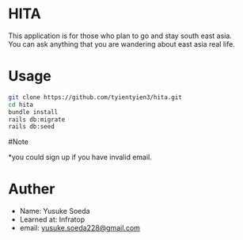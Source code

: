 # HITA

This application is for those who plan to go and stay south east asia.
<br>
You can ask anything that you are wandering about east asia real life.

# Usage

```bash
git clone https://github.com/tyientyien3/hita.git
cd hita
bundle install
rails db:migrate
rails db:seed
```
#Note

*you could sign up if you have invalid email.

# Auther

* Name: Yusuke Soeda
* Learned at: Infratop
* email: yusuke.soeda228@gmail.com
